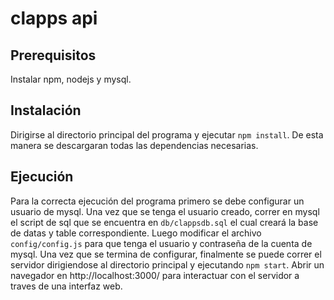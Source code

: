 # clapps api

## Prerequisitos

Instalar npm, nodejs y mysql.

## Instalación

Dirigirse al directorio principal del programa y ejecutar `npm install`. De esta manera se descargaran todas las dependencias necesarias.

## Ejecución

Para la correcta ejecución del programa primero se debe configurar un usuario de mysql. Una vez que se tenga el usuario creado, correr en mysql el script de sql que se encuentra en `db/clappsdb.sql` el cual creará la base de datas y table correspondiente.
Luego modificar el archivo `config/config.js` para que tenga el usuario y contraseña de la cuenta de mysql.
Una vez que se termina de configurar, finalmente se puede correr el servidor dirigiendose al directorio principal y ejecutando `npm start`.
Abrir un navegador en http://localhost:3000/ para interactuar con el servidor a traves de una interfaz web.

